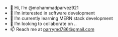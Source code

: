 - 👋 Hi, I’m @mohammadparvez921
- 👀 I’m interested in software development
- 🌱 I’m currently learning MERN stack development
- 💞️ I’m looking to collaborate on ..
- 📫 Reach me at parrymd786@gmail.com

<!---
mohammadparvez921/mohammadparvez921 is a ✨ special ✨ repository because its `README.md` (this file) appears on your GitHub profile.
You can click the Preview link to take a look at your changes.
--->
